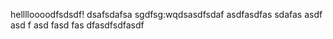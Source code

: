 helllloooodfsdsdf!
dsafsdafsa
sgdfsg:wqdsasdfsdaf
asdfasdfas
sdafas
asdf
asd
f
asd
fasd
fas
dfasdfsdfasdf
